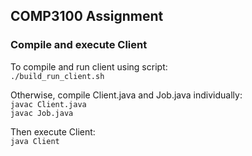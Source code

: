 ## COMP3100 Assignment

### Compile and execute Client
To compile and run client using script:  
`./build_run_client.sh`

Otherwise, compile Client.java and Job.java individually:  
`javac Client.java`  
`javac Job.java`

Then execute Client:  
`java Client`
